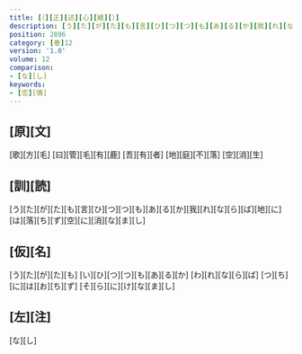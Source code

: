 ```yaml
---
title: [（][正][述][心][緒][）]
description: [う][た][が][た][も][言][ひ][つ][つ][も][あ][る][か][我][れ][な][ら][ば][地][に][は][落][ち][ず][空][に][消][な][ま][し]
position: 2896
category: [巻]12
version: '1.0'
volume: 12
comparison:
- [な][し]
keywords:
- [恋][情]
---
```


## [原][文]

[歌][方][毛] [曰][管][毛][有][鹿] [吾][有][者] [地][庭][不][落] [空][消][生]

## [訓][読]

[う][た][が][た][も][言][ひ][つ][つ][も][あ][る][か][我][れ][な][ら][ば][地][に][は][落][ち][ず][空][に][消][な][ま][し]

## [仮][名]

[う][た][が][た][も] [い][ひ][つ][つ][も][あ][る][か] [わ][れ][な][ら][ば] [つ][ち][に][は][お][ち][ず] [そ][ら][に][け][な][ま][し]

## [左][注]

[な][し]
